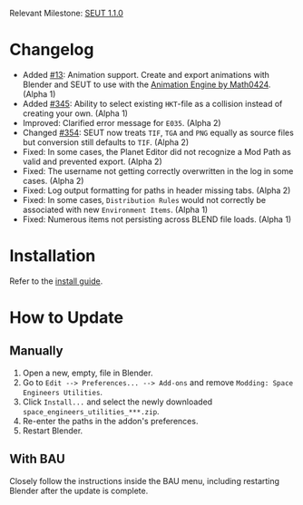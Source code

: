 Relevant Milestone: [SEUT 1.1.0](https://github.com/enenra/space-engineers-utilities/milestone/29)

# Changelog
* Added [#13](https://github.com/enenra/space-engineers-utilities/issues/13): Animation support. Create and export animations with Blender and SEUT to use with the [Animation Engine by Math0424](https://steamcommunity.com/sharedfiles/filedetails/?id=2880317963). (Alpha 1)
* Added [#345](https://github.com/enenra/space-engineers-utilities/issues/345): Ability to select existing `HKT`-file as a collision instead of creating your own. (Alpha 1)
* Improved: Clarified error message for `E035`. (Alpha 2)
* Changed [#354](https://github.com/enenra/space-engineers-utilities/issues/354): SEUT now treats `TIF`, `TGA` and `PNG` equally as source files but conversion still defaults to `TIF`. (Alpha 2)
* Fixed: In some cases, the Planet Editor did not recognize a Mod Path as valid and prevented export. (Alpha 2)
* Fixed: The username not getting correctly overwritten in the log in some cases. (Alpha 2)
* Fixed: Log output formatting for paths in header missing tabs. (Alpha 2)
* Fixed: In some cases, `Distribution Rules` would not correctly be associated with new `Environment Items`. (Alpha 1)
* Fixed: Numerous items not persisting across BLEND file loads. (Alpha 1)

# Installation
Refer to the [install guide](https://semref.atlassian.net/wiki/spaces/tutorials/pages/131411/SEUT+Installation+Guide).

# How to Update
## Manually
1. Open a new, empty, file in Blender.
2. Go to `Edit --> Preferences... --> Add-ons` and remove `Modding: Space Engineers Utilities`.
3. Click `Install...` and select the newly downloaded `space_engineers_utilities_***.zip`.
4. Re-enter the paths in the addon's preferences.
5. Restart Blender.

## With BAU
Closely follow the instructions inside the BAU menu, including restarting Blender after the update is complete.